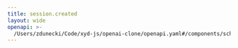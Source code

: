 ```yaml
---
title: session.created
layout: wide
openapi: >-
  /Users/zdunecki/Code/xyd-js/openai-clone/openapi.yaml#/components/schemas/RealtimeServerEventSessionCreated
---
```



